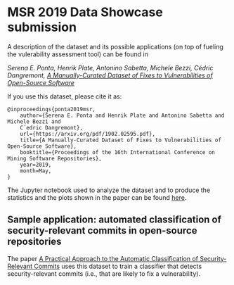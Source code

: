 # MSR 2019 Data Showcase submission

A description of the dataset and its possible applications (on top of fueling the vulerability assessment tool) can be found in 

*Serena E. Ponta, Henrik Plate, Antonino Sabetta, Michele Bezzi, Cédric Dangremont, [A Manually-Curated Dataset of Fixes to Vulnerabilities of Open-Source Software](http://arxiv.org/abs/1902.02595)*

If you use this dataset, please cite it as:

```
@inproceedings{ponta2019msr,
    author={Serena E. Ponta and Henrik Plate and Antonino Sabetta and Michele Bezzi and
    C´edric Dangremont},
    url={https://arxiv.org/pdf/1902.02595.pdf},
    title={A Manually-Curated Dataset of Fixes to Vulnerabilities of Open-Source Software},
    booktitle={Proceedings of the 16th International Conference on Mining Software Repositories}, 
    year=2019,
    month=May,
}
```

The Jupyter notebook used to analyze the dataset and to produce the statistics and the plots shown in the paper can be found [here](notebooks).

## Sample application: automated classification of security-relevant commits in open-source repositories

The paper [A Practical Approach to the Automatic Classification of Security-Relevant Commits](https://arxiv.org/abs/1807.02458)
uses this dataset to train a classifier that detects security-relevant commits (i.e., that are likely to fix a vulnerability). 
